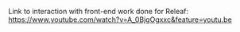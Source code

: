 Link to interaction with front-end work done for Releaf:
https://www.youtube.com/watch?v=A_0BjgOgxxc&feature=youtu.be